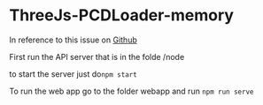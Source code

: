 # ThreeJs-PCDLoader-memory

In reference to this issue on [Github](https://github.com/mrdoob/three.js/issues/16136)

First run the API server that is in the folde /node

to start the server just do``npm start``

To run the web app
go to the folder webapp and run ``npm run serve``
